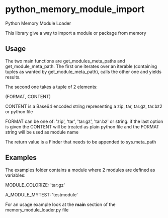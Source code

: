 python_memory_module_import
===========================

Python Memory Module Loader

This library give a way to import a module or package from memory

Usage
-----

The two main functions are get_modules_meta_paths and get_module_meta_path.
The first one iterates over an iterable (containing tuples as wanted by get_module_meta_path), calls the other one and yields results.

The second one takes a tuple of 2 elements:

(FORMAT, CONTENT)

CONTENT is a Base64 encoded string representing a zip, tar, tar.gz, tar.bz2 or python file

FORMAT can be one of: 'zip', 'tar', 'tar:gz', 'tar:bz' or string.
    if the last option is given the CONTENT will be treated as plain python file and the FORMAT string will be used as module name

The return value is a Finder that needs to be appended to sys.meta_path

Examples
--------

The examples folder contains a module where 2 modules are defined as variables:

MODULE_COLORIZE: 'tar:gz'

A_MODULE_MYTEST: 'testmodule'

For an usage example look at the __main__ section of the memory_module_loader.py file
